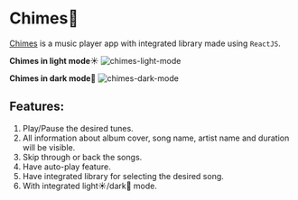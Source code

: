 # Chimes🎐
[Chimes](https://chimes.netlify.app/) is a music player app with integrated library made using `ReactJS`.

**Chimes in light mode**☀️
![chimes-light-mode](https://dev-to-uploads.s3.amazonaws.com/uploads/articles/e3ppmxbuvf6rws8vooky.png)
 
**Chimes in dark mode**🌙
![chimes-dark-mode](https://dev-to-uploads.s3.amazonaws.com/uploads/articles/dpciodvzgm7f0w7wkqq4.png)
 
## Features: 
1) Play/Pause the desired tunes.
2) All information about album cover, song name, artist name and duration will be visible.
3) Skip through or back the songs.
4) Have auto-play feature.
5) Have integrated library for selecting the desired song.
6) With integrated light☀️/dark🌙 mode.